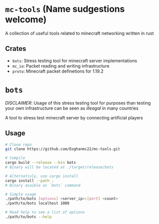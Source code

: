 # `mc-tools` (Name sudgestions welcome)
A collection of useful tools related to minecraft networking written in rust

## Crates
- `bots`: Stress testing tool for minecraft server implementations
- `mc_io`: Packet reading and writing infrastructure
- `proto`: Minecraft packet definetions for 1.19.2

# `bots`
*DISCLAIMER*: Usage of this stress testing tool for purposes than testing
your own infrastructure can be seen as *illeagal* in many countries

A tool to stress test minecraft server by connecting artificial players

## Usage

```sh
# Clone repo
git clone https://github.com/Eoghanmc22/mc-tools.git

# Compile
cargo build --release --bin bots
# Binary will be located at ./target/release/bots

# Alternativly, use cargo install
cargo install --path .
# Binary avaible as `bots` command

# Simple usage
./path/to/bots [options] <server_ip>:[port] <count>
./path/to/bots localhost 1000

# Read help to see a list of options
./path/to/bots --help
```
